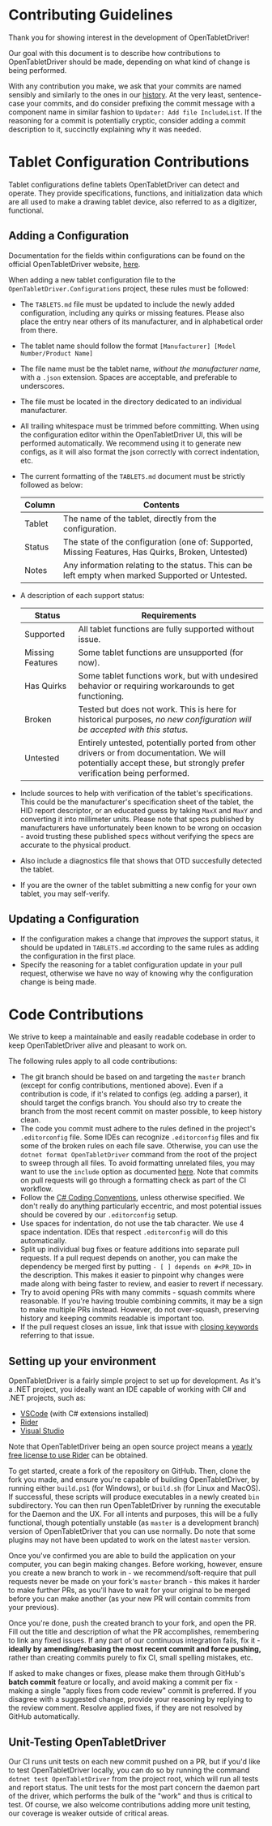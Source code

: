 # Contributing Guidelines

Thank you for showing interest in the development of OpenTabletDriver!

Our goal with this document is to describe how contributions to OpenTabletDriver should be made,
depending on what kind of change is being performed.

With any contribution you make, we ask that your commits are named sensibly and similarly to the ones in our [history](https://github.com/OpenTabletDriver/OpenTabletDriver/commits/master).
At the very least, sentence-case your commits, and do consider prefixing the commit message with a component name in similar fashion to `Updater: Add file IncludeList`.
If the reasoning for a commit is potentially cryptic, consider adding a commit description to it, succinctly explaining why it was needed.

# Tablet Configuration Contributions

Tablet configurations define tablets OpenTabletDriver can detect and operate. They provide
specifications, functions, and initialization data which are all used to make a drawing tablet
device, also referred to as a digitizer, functional.

## Adding a Configuration

Documentation for the fields within configurations can be found on the official OpenTabletDriver
website, [here](https://opentabletdriver.net/Wiki/Development/Configurations).

When adding a new tablet configuration file to the `OpenTabletDriver.Configurations` project, these
rules must be followed:

- The `TABLETS.md` file must be updated to include the newly added configuration, including any
  quirks or missing features. Please also place the entry near others of its manufacturer, and in
  alphabetical order from there.
- The tablet name should follow the format `[Manufacturer] [Model Number/Product Name]`
- The file name must be the tablet name, *without the manufacturer
  name,* with a `.json` extension. Spaces are acceptable, and
  preferable to underscores.
- The file must be located in the directory dedicated to an individual manufacturer.
- All trailing whitespace must be trimmed before committing. When using the configuration editor
  within the OpenTabletDriver UI, this will be performed automatically. We recommend using it to
  generate new configs, as it will also format the json correctly with correct indentation, etc.
- The current formatting of the `TABLETS.md` document must be strictly followed as below:

  | Column | Contents                                                                                          |
  | ------ | ------------------------------------------------------------------------------------------------- |
  | Tablet | The name of the tablet, directly from the configuration.                                          |
  | Status | The state of the configuration (one of: Supported, Missing Features, Has Quirks, Broken, Untested) |
  | Notes  | Any information relating to the status. This can be left empty when marked Supported or Untested. |

- A description of each support status:

  | Status           | Requirements                                                                                                              |
  | ---------------- | ------------------------------------------------------------------------------------------------------------------------- |
  | Supported        | All tablet functions are fully supported without issue.                                                                   |
  | Missing Features | Some tablet functions are unsupported (for now).                                    |
  | Has Quirks       | Some tablet functions work, but with undesired behavior or requiring workarounds to get functioning.                      |
  | Broken           | Tested but does not work. This is here for historical purposes, *no new configuration will be accepted with this status.* |
  | Untested         | Entirely untested, potentially ported from other drivers or from documentation. We will potentially accept these, but strongly prefer verification being performed. |

- Include sources to help with verification of the tablet's specifications. This could be the
  manufacturer's specification sheet of the tablet, the HID report descriptor, or an educated guess
  by taking `MaxX` and `MaxY` and converting it into millimeter units. Please note that specs
  published by manufacturers have unfortunately been known to be wrong on occasion - avoid trusting
  these published specs without verifying the specs are accurate to the physical product.
- Also include a diagnostics file that shows that OTD succesfully detected the tablet.
- If you are the owner of the tablet submitting a new config for your own tablet, you may
  self-verify.

## Updating a Configuration

- If the configuration makes a change that *improves* the support status, it should be updated in
  `TABLETS.md` according to the same rules as adding the configuration in the first place.
- Specify the reasoning for a tablet configuration update in your pull request, otherwise we have no
  way of knowing why the configuration change is being made.


# Code Contributions

We strive to keep a maintainable and easily readable codebase in order to keep OpenTabletDriver
alive and pleasant to work on.

The following rules apply to all code contributions:

- The git branch should be based on and targeting the `master` branch (except for config
  contributions, mentioned above). Even if a contribution is code, if it's related to configs (eg.
  adding a parser), it should target the configs branch. You should also try to create the branch
  from the most recent commit on master possible, to keep history clean.
- The code you commit must adhere to the rules defined in the project's `.editorconfig` file.
  Some IDEs can recognize `.editorconfig` files and fix some of the broken rules on each file save.
  Otherwise, you can use the `dotnet format OpenTabletDriver` command from the root of the project to sweep through all files.
  To avoid formatting unrelated files, you may want to use the `include` option as documented [here](https://docs.microsoft.com/en-us/dotnet/core/tools/dotnet-format#options).
  Note that commits on pull requests will go through a formatting check as part of the CI workflow.
- Follow the [C# Coding
  Conventions](https://docs.microsoft.com/en-us/dotnet/csharp/fundamentals/coding-style/coding-conventions),
  unless otherwise specified. We don't really do anything particularly eccentric, and most potential issues should be covered by our `.editorconfig` setup.
- Use spaces for indentation, do not use the tab character. We use 4 space indentation. IDEs that
  respect `.editorconfig` will do this automatically.
- Split up individual bug fixes or feature additions into separate pull requests. If a pull request
  depends on another, you can make the dependency be merged first by putting `- [ ] depends on
  #<PR_ID>` in the description. This makes it easier to pinpoint why changes were made along with being
  faster to review, and easier to revert if necessary.
- Try to avoid opening PRs with many commits - squash commits where reasonable. If you're having
  trouble combining commits, it may be a sign to make multiple PRs instead. However, do not
  over-squash, preserving history and keeping commits readable is important too.
- If the pull request closes an issue, link that issue with [closing
  keywords](https://docs.github.com/en/issues/tracking-your-work-with-issues/linking-a-pull-request-to-an-issue#linking-a-pull-request-to-an-issue-using-a-keyword)
  referring to that issue.

## Setting up your environment

OpenTabletDriver is a fairly simple project to set up for development. As it's a .NET project, you
ideally want an IDE capable of working with C# and .NET projects, such as:

- [VSCode](https://code.visualstudio.com/) (with C# extensions installed)
- [Rider](https://www.jetbrains.com/rider/)
- [Visual Studio](https://visualstudio.microsoft.com/)

Note that OpenTabletDriver being an open source project means a [yearly free license to use
Rider](https://www.jetbrains.com/community/opensource/#support) can be obtained.

To get started, create a fork of the repository on GitHub. Then, clone the fork you made, and ensure
you're capable of building OpenTabletDriver, by running either `build.ps1` (for Windows), or
`build.sh` (for Linux and MacOS). If successful, these scripts will produce executables in a newly created
`bin` subdirectory. You can then run OpenTabletDriver by running the executable for the Daemon and
the UX. For all intents and purposes, this will be a fully functional, though potentially unstable
(as `master` is a development branch) version of OpenTabletDriver that you can use normally.
Do note that some plugins may not have been updated to work on the latest `master` version.

Once you've confirmed you are able to build the application on your computer, you can begin making
changes. Before working, however, ensure you create a new branch to work in - we
recommend/soft-require that pull requests never be made on your fork's `master` branch - this makes
it harder to make further PRs, as you'll have to wait for your original to be merged before you can
make another (as your new PR will contain commits from your previous).

Once you're done, push the created branch to your fork, and open the PR. Fill out the title and
description of what the PR accomplishes, remembering to link any fixed issues. If any part of our
continuous integration fails, fix it - **ideally by amending/rebasing the most recent commit and force
pushing,** rather than creating commits purely to fix CI, small spelling mistakes, etc.

If asked to make changes or fixes, please make them through GitHub's **batch commit** feature or
locally, and avoid making a commit per fix - making a single "apply fixes from code review" commit
is preferred. If you disagree with a suggested change, provide your reasoning by replying to the
review comment. Resolve applied fixes, if they are not resolved by GitHub automatically.

## Unit-Testing OpenTabletDriver

Our CI runs unit tests on each new commit pushed on a PR, but if you'd like to test OpenTabletDriver locally, you can do so by running the command `dotnet test OpenTabletDriver` from the project root, which will run all tests and report status.
The unit tests for the most part concern the daemon part of the driver, which performs the bulk of the "work" and thus is critical to test.
Of course, we also welcome contributions adding more unit testing, our coverage is weaker outside of
critical areas.
